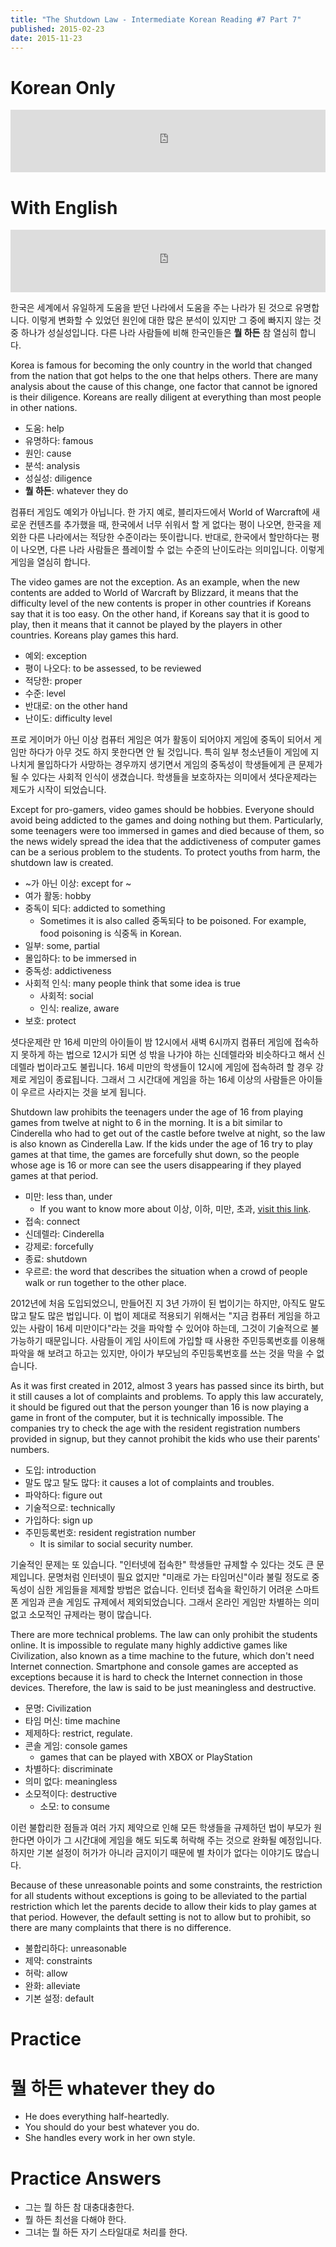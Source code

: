 ```yaml
---
title: "The Shutdown Law - Intermediate Korean Reading #7 Part 7"
published: 2015-02-23
date: 2015-11-23
---
```


#  Korean Only

<iframe id="audio_iframe" src="https://www.podbean.com/media/player/divnj-5401c3/initByJs/1/auto/1?skin=4" width="100%" height="100" frameborder="0" scrolling="no"></iframe>

#  With English

<iframe id="audio_iframe" src="https://www.podbean.com/media/player/divnj-5401c3/initByJs/1/auto/1?skin=4" width="100%" height="100" frameborder="0" scrolling="no"></iframe>

한국은 세계에서 유일하게 도움을 받던 나라에서 도움을 주는 나라가 된 것으로 유명합니다. 이렇게 변화할 수 있었던 원인에 대한 많은 분석이 있지만 그 중에 빠지지 않는 것 중 하나가 성실성입니다. 다른 나라 사람들에 비해 한국인들은 <span style="color: # ff0000;"><strong>뭘 하든</strong></span> 참 열심히 합니다.

Korea is famous for becoming the only country in the world that changed from the nation that got helps to the one that helps others. There are many analysis about the cause of this change, one factor that cannot be ignored is their diligence. Koreans are really diligent at everything than most people in other nations.

* 도움: help
* 유명하다: famous
* 원인: cause
* 분석: analysis
* 성실성: diligence
* <span style="color: # ff0000;"><strong>뭘 하든</strong></span>: whatever they do

컴퓨터 게임도 예외가 아닙니다. 한 가지 예로, 블리자드에서 World of Warcraft에 새로운 컨텐츠를 추가했을 때, 한국에서 너무 쉬워서 할 게 없다는 평이 나오면, 한국을 제외한 다른 나라에서는 적당한 수준이라는 뜻이랍니다. 반대로, 한국에서 할만하다는 평이 나오면, 다른 나라 사람들은 플레이할 수 없는 수준의 난이도라는 의미입니다. 이렇게 게임을 열심히 합니다.

The video games are not the exception. As an example, when the new contents are added to World of Warcraft by Blizzard, it means that the difficulty level of the new contents is proper in other countries if Koreans say that it is too easy. On the other hand, if Koreans say that it is good to play, then it means that it cannot be played by the players in other countries. Koreans play games this hard.

* 예외: exception
* 평이 나오다: to be assessed, to be reviewed
* 적당한: proper
* 수준: level
* 반대로: on the other hand
* 난이도: difficulty level

프로 게이머가 아닌 이상 컴퓨터 게임은 여가 활동이 되어야지 게임에 중독이 되어서 게임만 하다가 아무 것도 하지 못한다면 안 될 것입니다. 특히 일부 청소년들이 게임에 지나치게 몰입하다가 사망하는 경우까지 생기면서 게임의 중독성이 학생들에게 큰 문제가 될 수 있다는 사회적 인식이 생겼습니다. 학생들을 보호하자는 의미에서 셧다운제라는 제도가 시작이 되었습니다.

Except for pro-gamers, video games should be hobbies. Everyone should avoid being addicted to the games and doing nothing but them. Particularly, some teenagers were too immersed in games and died because of them, so the news widely spread the idea that the addictiveness of computer games can be a serious problem to the students. To protect youths from harm, the shutdown law is created.

* ~가 아닌 이상: except for ~
* 여가 활동: hobby
* 중독이 되다: addicted to something
	* Sometimes it is also called 중독되다 to be poisoned. For example, food poisoning is 식중독 in Korean.
* 일부: some, partial
* 몰입하다: to be immersed in
* 중독성: addictiveness
* 사회적 인식: many people think that some idea is true
	* 사회적: social
	* 인식: realize, aware
* 보호: protect

셧다운제란 만 16세 미만의 아이들이 밤 12시에서 새벽 6시까지 컴퓨터 게임에 접속하지 못하게 하는 법으로 12시가 되면 성 밖을 나가야 하는 신데렐라와 비슷하다고 해서 신데렐라 법이라고도 불립니다. 16세 미만의 학생들이 12시에 게임에 접속하려 할 경우 강제로 게임이 종료됩니다. 그래서 그 시간대에 게임을 하는 16세 이상의 사람들은 아이들이 우르르 사라지는 것을 보게 됩니다.

Shutdown law prohibits the teenagers under the age of 16 from playing games from twelve at night to 6 in the morning. It is a bit similar to Cinderella who had to get out of the castle before twelve at night, so the law is also known as Cinderella Law. If the kids under the age of 16 try to play games at that time, the games are forcefully shut down, so the people whose age is 16 or more can see the users disappearing if they played games at that period.

* 미만: less than, under
	* If you want to know more about 이상, 이하, 미만, 초과, [visit this link](/difference-between-%EC%9D%B4%EC%83%81-%EC%9D%B4%ED%95%98-%EC%B4%88%EA%B3%BC-%EB%AF%B8%EB%A7%8C/).
* 접속: connect
* 신데렐라: Cinderella
* 강제로: forcefully
* 종료: shutdown
* 우르르: the word that describes the situation when a crowd of people walk or run together to the other place.

2012년에 처음 도입되었으니, 만들어진 지 3년 가까이 된 법이기는 하지만, 아직도 말도 많고 탈도 많은 법입니다. 이 법이 제대로 적용되기 위해서는 "지금 컴퓨터 게임을 하고 있는 사람이 16세 미만이다"라는 것을 파악할 수 있어야 하는데, 그것이 기술적으로 불가능하기 때문입니다. 사람들이 게임 사이트에 가입할 때 사용한 주민등록번호를 이용해 파악을 해 보려고 하고는 있지만, 아이가 부모님의 주민등록번호를 쓰는 것을 막을 수 없습니다.

As it was first created in 2012, almost 3 years has passed since its birth, but it still causes a lot of complaints and problems. To apply this law accurately, it should be figured out that the person younger than 16 is now playing a game in front of the computer, but it is technically impossible. The companies try to check the age with the resident registration numbers provided in signup, but they cannot prohibit the kids who use their parents' numbers.

* 도입: introduction
* 말도 많고 탈도 많다: it causes a lot of complaints and troubles.
* 파악하다: figure out
* 기술적으로: technically
* 가입하다: sign up
* 주민등록번호: resident registration number
	* It is similar to social security number.

기술적인 문제는 또 있습니다. "인터넷에 접속한" 학생들만 규제할 수 있다는 것도 큰 문제입니다. 문명처럼 인터넷이 필요 없지만 "미래로 가는 타임머신"이라 불릴 정도로 중독성이 심한 게임들을 제제할 방법은 없습니다. 인터넷 접속을 확인하기 어려운 스마트폰 게임과 콘솔 게임도 규제에서 제외되었습니다. 그래서 온라인 게임만 차별하는 의미 없고 소모적인 규제라는 평이 많습니다.

There are more technical problems. The law can only prohibit the students online. It is impossible to regulate many highly addictive games like Civilization, also known as a time machine to the future, which don't need Internet connection. Smartphone and console games are accepted as exceptions because it is hard to check the Internet connection in those devices. Therefore, the law is said to be just meaningless and destructive.

* 문명: Civilization
* 타임 머신: time machine
* 제제하다: restrict, regulate.
* 콘솔 게임: console games
	* games that can be played with XBOX or PlayStation
* 차별하다: discriminate
* 의미 없다: meaningless
* 소모적이다: destructive
	* 소모: to consume

이런 불합리한 점들과 여러 가지 제약으로 인해 모든 학생들을 규제하던 법이 부모가 원한다면 아이가 그 시간대에 게임을 해도 되도록 허락해 주는 것으로 완화될 예정입니다. 하지만 기본 설정이 허가가 아니라 금지이기 때문에 별 차이가 없다는 이야기도 많습니다.

Because of these unreasonable points and some constraints, the restriction for all students without exceptions is going to be alleviated to the partial restriction which let the parents decide to allow their kids to play games at that period. However, the default setting is not to allow but to prohibit, so there are many complaints that there is no difference.

* 불합리하다: unreasonable
* 제약: constraints
* 허락: allow
* 완화: alleviate
* 기본 설정: default


#  Practice


#  뭘 하든 whatever they do


* He does everything half-heartedly.
* You should do your best whatever you do.
* She handles every work in her own style.


#  Practice Answers


* 그는 뭘 하든 참 대충대충한다.
* 뭘 하든 최선을 다해야 한다.
* 그녀는 뭘 하든 자기 스타일대로 처리를 한다.
